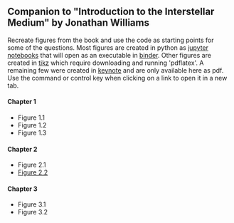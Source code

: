 ## Companion to "Introduction to the Interstellar Medium" by Jonathan Williams

Recreate figures from the book and use the code as starting points for some of the questions.
Most figures are created in python as [jupyter notebooks](https://jupyter.org/) that will open as an executable in [binder](https://mybinder.org/).
Other figures are created in [tikz](https://www.overleaf.com/learn/latex/TikZ_package) which require downloading and running 'pdflatex'.
A remaining few were created in [keynote](https://www.apple.com/keynote/) and are only available here as pdf.
Use the command or control key when clicking on a link to open it in a new tab.

#### Chapter 1
* Figure 1.1
* Figure 1.2
* Figure 1.3

#### Chapter 2
* Figure 2.1
* [Figure 2.2](https://mybinder.org/v2/gh/interstellarmedium/interstellarmedium.github.io/master?filepath=atmospheric_absorption.ipynb)

#### Chapter 3
* Figure 3.1
* Figure 3.2

